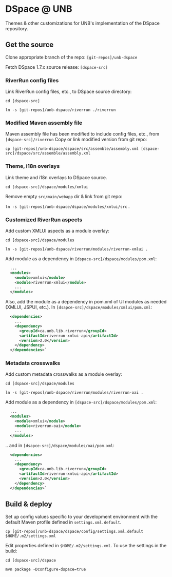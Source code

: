 # DSpace @ UNB

Themes & other customizations for UNB's implementation of the DSpace repository.

## Get the source

Clone appropriate branch of the repo: `[git-repos]/unb-dspace`

Fetch DSpace 1.7.x source release: `[dspace-src]`

### RiverRun config files

Link RiverRun config files, etc., to DSpace source directory:

`cd [dspace-src]`

`ln -s [git-repos]/unb-dspace/riverrun ./riverrun`

### Modified Maven assembly file

Maven assembly file has been modified to include config files, etc., from `[dspace-src]/riverrun`
Copy or link modified version from git repo:

`cp [git-repos]/unb-dspace/dspace/src/assemble/assembly.xml [dspace-src]/dspace/src/assemble/assembly.xml`

### Theme, i18n overlays

Link theme and i18n overlays to DSpace source.

`cd [dspace-src]/dspace/modules/xmlui`

Remove empty `src/main/webapp` dir & link from git repo:

`ln -s [git-repos]/unb-dspace/dspace/modules/xmlui/src` .

### Customized RiverRun aspects

Add custom XMLUI aspects as a module overlay:

`cd [dspace-src]/dspace/modules`

`ln -s [git-repos]/unb-dspace/riverrun/modules/riverrun-xmlui .`

Add module as a dependency in `[dspace-src]/dspace/modules/pom.xml`:
```xml
  ...
  <modules>
    <module>xmlui</module>
    <module>riverrun-xmlui</module>
    ...
  </modules>
```

Also, add the module as a dependency in pom.xml of UI modules as needed (XMLUI, JSPUI, etc.).
In `[dsapce-src]/dspace/modules/xmlui/pom.xml`:

```xml  
  <dependencies>
    ... 
    <dependency>
      <groupId>ca.unb.lib.riverrun</groupId>
      <artifactId>riverrun-xmlui-api</artifactId>
      <version>2.0</version>
    </dependency>
  </dependencies>`
```

### Metadata crosswalks

Add custom metadata crosswalks as a module overlay:

`cd [dspace-src]/dspace/modules`

`ln -s [git-repos]/unb-dspace/riverrun/modules/riverrun-oai .`

Add module as a dependency in `[dspace-src]/dspace/modules/pom.xml`:

```xml
  ...
  <modules>
    <module>xmlui</module>
    <module>riverrun-oai</module>
    ...
  </modules>
```

.. and in `[dsapce-src]/dspace/modules/oai/pom.xml`:

```xml  
  <dependencies>
    ... 
    <dependency>
      <groupId>ca.unb.lib.riverrun</groupId>
      <artifactId>riverrun-xmlui-api</artifactId>
      <version>2.0</version>
    </dependency>
  </dependencies>`
```

## Build & deploy

Set up config values specific to your development environment with the default Maven profile defined in `settings.xml.default`.  

`cp [git-repos]/unb-dspace/dspace/config/settings.xml.default $HOME/.m2/settings.xml`

Edit properties defined in `$HOME/.m2/settings.xml`.  To use the settings in the build:

`cd [dspace-src]/dspace`

`mvn package -Dconfigure-dspace=true`


